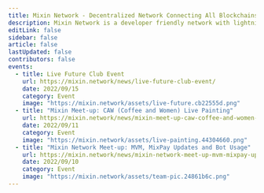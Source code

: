 ```yaml
---
title: Mixin Network - Decentralized Network Connecting All Blockchains
description: Mixin Network is a developer friendly network with lightning speed and zero transaction fee. Mixin Network is powered by decentralized nodes which stake XIN tokens and runs with many popular apps, includes swapping, exchange, minting, lending, micro-payment and other finacial services.
editLink: false
sidebar: false
article: false
lastUpdated: false
contributors: false
events:
  - title: Live Future Club Event
    url: https://mixin.network/news/live-future-club-event/
    date: 2022/09/15
    category: Event
    image: "https://mixin.network/assets/live-future.cb22555d.png"
  - title: "Mixin Meet-up: CAW (Coffee and Women) Live Painting"
    url: https://mixin.network/news/mixin-meet-up-caw-coffee-and-women-live-painting/
    date: 2022/09/11
    category: Event
    image: "https://mixin.network/assets/live-painting.44304660.png"
  - title: "Mixin Network Meet-up: MVM, MixPay Updates and Bot Usage"
    url: https://mixin.network/news/mixin-network-meet-up-mvm-mixpay-updates-and-bot-usage/
    date: 2022/09/10
    category: Event
    image: "https://mixin.network/assets/team-pic.24861b6c.png"
---
```


<home-slogan />

<home-stat />

<home-features />

<home-hlight-entries />

<home-wallets />

<home-events />

<!-- <comm-subscribe :text="['Excited?', 'Subscribe our newsletter.']" /> -->
